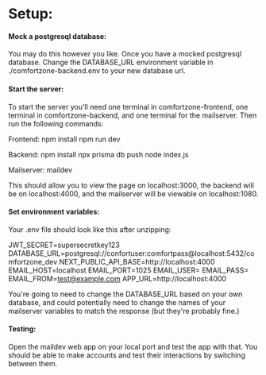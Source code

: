 # Setup:

#### Mock a postgresql database:

You may do this however you like. Once you have a mocked postgresql database. Change the DATABASE_URL environment variable in ./comfortzone-backend.env to your new database url.

#### Start the server:

To start the server you'll need one terminal in comfortzone-frontend, one terminal in comfortzone-backend, and one terminal for the mailserver. Then run the following commands:

Frontend:
npm install
npm run dev

Backend:
npm install
npx prisma db push
node index.js

Mailserver:
maildev


This should allow you to view the page on localhost:3000, the backend will be on localhost:4000, and the mailserver will be viewable on localhost:1080.


#### Set environment variables:

Your .env file should look like this after unzipping:

JWT_SECRET=supersecretkey123
DATABASE_URL=postgresql://confortuser:comfortpass@localhost:5432/comfortzone_dev
NEXT_PUBLIC_API_BASE=http://localhost:4000
EMAIL_HOST=localhost
EMAIL_PORT=1025
EMAIL_USER=
EMAIL_PASS=
EMAIL_FROM=test@example.com
APP_URL=http://localhost:4000


You're going to need to change the DATABASE_URL based on your own database, and could potentially need to change the names of your mailserver variables to match the response (but they're probably fine.)


#### Testing:

Open the maildev web app on your local port and test the app with that. You should be able to make accounts and test their interactions by switching between them.
